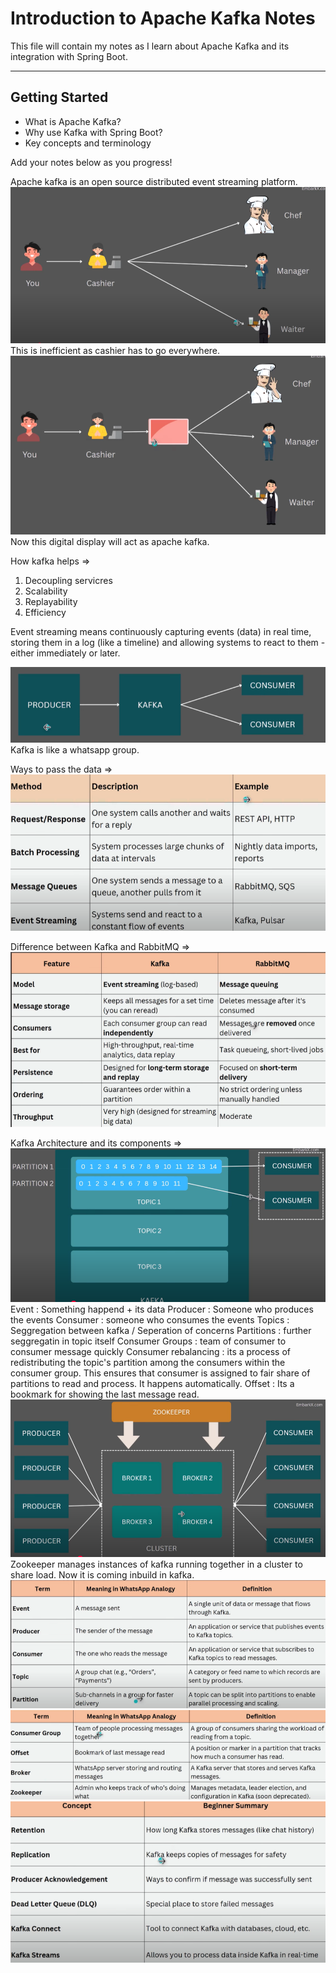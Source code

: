 # Introduction to Apache Kafka Notes

This file will contain my notes as I learn about Apache Kafka and its integration with Spring Boot.

---

## Getting Started
- What is Apache Kafka?
- Why use Kafka with Spring Boot?
- Key concepts and terminology

Add your notes below as you progress!


Apache kafka is an open source distributed event streaming platform.
![alt text](image.png)
This is inefficient as cashier has to go everywhere.
![alt text](image-1.png)
Now this digital display will act as apache kafka.

How kafka helps =>
1. Decoupling servicres 
2. Scalability 
3. Replayability 
4. Efficiency 

Event streaming means continuously capturing events (data) in real time, storing them in a log (like a timeline) and allowing systems to react to them - either immediately or later.

![alt text](image-2.png)
Kafka is like a whatsapp group.

Ways to pass the data =>
![alt text](image-3.png)

Difference between Kafka and RabbitMQ =>
![alt text](image-4.png)

Kafka Architecture and its components =>
![alt text](image-5.png)
Event : Something happend + its data
Producer : Someone who produces the events 
Consumer : someone who consumes the events 
Topics : Seggregation between kafka / Seperation of concerns 
Partitions : further seggregatin in topic itself
Consumer Groups : team of consumer to consumer message quickly
Consumer rebalancing : its a process of redistributing the topic's partition among the consumers within the consumer group. This ensures that consumer is assigned to fair share of partitions to read and process. It happens automatically.
Offset : Its a bookmark for showing the last message read.
![alt text](image-6.png)
Zookeeper manages instances of kafka running together in a cluster to share load. Now it is coming inbuild in kafka.
![alt text](image-7.png)
![alt text](image-8.png)
![alt text](image-9.png)